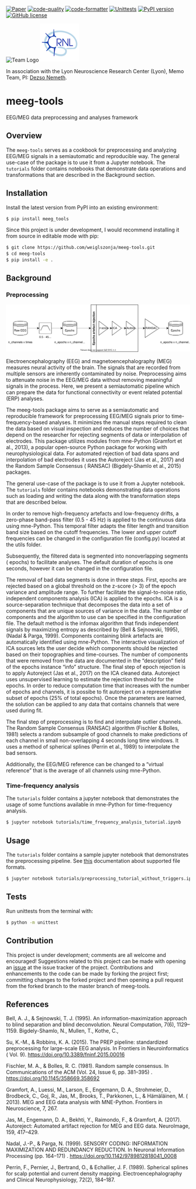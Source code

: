 [![Paper](https://github.com/weiglszonja/eeg-preprocessing/actions/workflows/paper.yml/badge.svg)](https://github.com/weiglszonja/eeg-preprocessing/actions/workflows/paper.yml)
[![code-quality](https://github.com/weiglszonja/meeg-tools/actions/workflows/pylint.yml/badge.svg)](https://github.com/weiglszonja/meeg-tools/actions/workflows/pylint.yml)
[![code-formatter](https://github.com/weiglszonja/meeg-tools/actions/workflows/black.yml/badge.svg)](https://github.com/weiglszonja/meeg-tools/actions/workflows/black.yml)
[![Unittests](https://github.com/weiglszonja/eeg-preprocessing/actions/workflows/testing.yml/badge.svg)](https://github.com/weiglszonja/eeg-preprocessing/actions/workflows/testing.yml)
[![PyPI version](https://badge.fury.io/py/meeg-tools.svg)](https://badge.fury.io/py/meeg-tools)
[![GitHub license](https://img.shields.io/github/license/weiglszonja/eeg-preprocessing)](https://github.com/weiglszonja/eeg-preprocessing/blob/master/LICENSE)

![Team Logo](tutorials/static/bml_équipememo.png) ![CRNL Logo](tutorials/static/crnl_logo.png)

In association with the Lyon Neuroscience Research Center (Lyon), Memo Team,
PI: [Dezso Nemeth](https://www.memoteam.org).

# meeg-tools

EEG/MEG data preprocessing and analyses framework


## Overview

The `meeg-tools` serves as a cookbook for preprocessing and analyzing EEG/MEG
signals in a semiautomatic and reproducible way. The general use-case of the
package is to use it from a Jupyter notebook. The
`tutorials` folder contains notebooks that demonstrate data operations
and transformations that are described in the Background section.

## Installation

Install the latest version from PyPI into an existing environment:

```bash
$ pip install meeg_tools
```

Since this project is under development, I would recommend installing it from
source in editable mode with pip:

```bash
$ git clone https://github.com/weiglszonja/meeg-tools.git
$ cd meeg-tools
$ pip install -e .
```

## Background

### Preprocessing

![Pipeline diagram](tutorials/static/preprocessing_pipeline_diagram.svg)


Electroencephalography (EEG) and magnetoencephalography (MEG) measures neural
activity of the brain. The signals that are recorded from multiple sensors are
inherently contaminated by noise. Preprocessing aims to attenuate noise in the
EEG/MEG data without removing meaningful signals in the process. Here, we
present a semiautomatic pipeline which can prepare the data for functional
connectivity or event related potential (ERP) analyses.

The meeg-tools package aims to serve as a semiautomatic and reproducible
framework for preprocessing EEG/MEG signals prior to time-frequency-based
analyses. It minimizes the manual steps required to clean the data based on
visual inspection and reduces the number of choices that depend on the
researcher for rejecting segments of data or interpolation of electrodes. This
package utilizes modules from mne-Python (Gramfort et al., 2013), a popular
open-source Python package for working with neurophysiological data. For
automated rejection of bad data spans and interpolation of bad electrodes it
uses the Autoreject (Jas et al., 2017) and the Random Sample Consensus (
RANSAC) (Bigdely-Shamlo et al., 2015) packages.

The general use-case of the package is to use it from a Jupyter notebook.
The `tutorials` folder contains notebooks demonstrating data operations such as
loading and writing the data along with the transformation steps that are
described below.

In order to remove high-frequency artefacts and low-frequency drifts, a
zero-phase band-pass filter (0.5 - 45 Hz) is applied to the continuous data
using mne-Python. This temporal filter adapts the filter length and transition
band size based on the cutoff frequencies. The lower and upper cutoff
frequencies can be changed in the configuration file (config.py) located at the
utils folder.

Subsequently, the filtered data is segmented into nonoverlapping segments (
epochs) to facilitate analyses. The default duration of epochs is one seconds,
however it can be changed in the configuration file.

The removal of bad data segments is done in three steps. First, epochs are
rejected based on a global threshold on the z-score (> 3) of the epoch variance
and amplitude range. To further facilitate the signal-to-noise ratio,
independent components analysis (ICA) is applied to the epochs. ICA is a
source-separation technique that decomposes the data into a set of components
that are unique sources of variance in the data. The number of components and
the algorithm to use can be specified in the configuration file. The default
method is the infomax algorithm that finds independent signals by maximizing
entropy as described by (Bell & Sejnowski, 1995), (Nadal & Parga, 1999).
Components containing blink artefacts are automatically identified using
mne-Python. The interactive visualization of ICA sources lets the user decide
which components should be rejected based on their topographies and
time-courses. The number of components that were removed from the data are
documented in the “description” field of the epochs instance “info” structure.
The final step of epoch rejection is to apply Autoreject (Jas et al., 2017) on
the ICA cleaned data. Autoreject uses unsupervised learning to estimate the
rejection threshold for the epochs. In order to reduce computation time that
increases with the number of epochs and channels, it is possibe to fit autoreject
on a representative subset of epochs (25% of total epochs). Once the parameters
are learned, the solution can be applied to any data that contains channels
that were used during fit.

The final step of preprocessing is to find and interpolate outlier channels.
The Random Sample Consensus (RANSAC) algorithm (Fischler & Bolles, 1981)
selects a random subsample of good channels to make predictions of each channel
in small non-overlapping 4 seconds long time windows. It uses a method of
spherical splines (Perrin et al., 1989) to interpolate the bad sensors.

Additionally, the EEG/MEG reference can be changed to a “virtual reference”
that is the average of all channels using mne-Python.

### Time-frequency analysis

The `tutorials` folder contains a jupyter notebook that demonstrates the usage
of some functions available in mne-Python for time-frequency analysis.

```bash
$ jupyter notebook tutorials/time_frequency_analysis_tutorial.ipynb
```

## Usage

The `tutorials` folder contains a sample jupyter notebook that demonstrates the
preprocessing pipeline.
See [this](https://mne.tools/stable/auto_tutorials/io/20_reading_eeg_data.html)
documentation about supported file formats.

```bash
$ jupyter notebook tutorials/preprocessing_tutorial_without_triggers.ipynb
```

## Tests

Run unittests from the terminal with:

```bash
$ python -m unittest
```

## Contribution

This project is under development; comments are all welcome and encouraged!
Suggestions related to this project can be made with opening an
[issue](https://github.com/weiglszonja/meeg-tools/issues/new)
at the issue tracker of the project. Contributions and enhancements to the code
can be made by forking the project first; committing changes to the forked
project and then opening a pull request from the forked branch to the master
branch of meeg-tools.


## References

Bell, A. J., & Sejnowski, T. J. (1995). An information-maximization approach to
blind separation and blind deconvolution. Neural Computation, 7(6), 1129–1159.
Bigdely-Shamlo, N., Mullen, T., Kothe, C.,

Su, K.-M., & Robbins, K. A. (2015). The PREP pipeline: standardized
preprocessing for large-scale EEG analysis. In Frontiers in Neuroinformatics (
Vol. 9). https://doi.org/10.3389/fninf.2015.00016

Fischler, M. A., & Bolles, R. C. (1981). Random sample consensus. In
Communications of the ACM (Vol. 24, Issue 6, pp. 381–395)
. https://doi.org/10.1145/358669.358692

Gramfort, A., Luessi, M., Larson, E., Engemann, D. A., Strohmeier, D.,
Brodbeck, C., Goj, R., Jas, M., Brooks, T., Parkkonen, L., & Hämäläinen, M. (
2013). MEG and EEG data analysis with MNE-Python. Frontiers in Neuroscience, 7,
267.

Jas, M., Engemann, D. A., Bekhti, Y., Raimondo, F., & Gramfort, A. (2017).
Autoreject: Automated artifact rejection for MEG and EEG data. NeuroImage, 159,
417–429.

Nadal, J.-P., & Parga, N. (1999). SENSORY CODING: INFORMATION MAXIMIZATION AND
REDUNDANCY REDUCTION. In Neuronal Information Processing (pp. 164–171)
. https://doi.org/10.1142/9789812818041_0008

Perrin, F., Pernier, J., Bertrand, O., & Echallier, J. F. (1989). Spherical
splines for scalp potential and current density mapping. Electroencephalography
and Clinical Neurophysiology, 72(2), 184–187.
